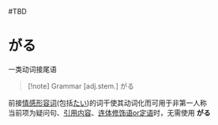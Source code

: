  #TBD

# がる

一类动词接尾语  

> [!note] Grammar
> [adj.stem.] がる

前接[情感形容词](../2.adj/情感形容词与属性形容词.md#情感形容词)(包括[たい](../5.auxi_verb/たい.md))的词干使其动词化而可用于非第一人称  
当前项为疑问句、[引用内容](../4.particle/と.md#表示引用内容)、[连体修饰语or定语](../9.sentence_pattern/连体修饰语or定语.md)时，无需使用 **がる**  
